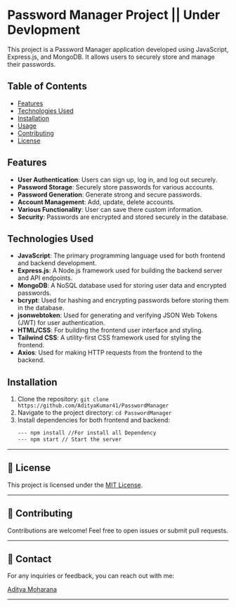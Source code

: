 # Password Manager Project || Under Devlopment

This project is a Password Manager application developed using JavaScript, Express.js, and MongoDB. It allows users to securely store and manage their passwords.

## Table of Contents

- [Features](#features)
- [Technologies Used](#technologies-used)
- [Installation](#installation)
- [Usage](#usage)
- [Contributing](#contributing)
- [License](#license)

## Features

- **User Authentication**: Users can sign up, log in, and log out securely.
- **Password Storage**: Securely store passwords for various accounts.
- **Password Generation**: Generate strong and secure passwords.
- **Account Management**: Add, update, delete accounts.
- **Various Functionality**: User can save there custom information.
- **Security**: Passwords are encrypted and stored securely in the database.

## Technologies Used

- **JavaScript**: The primary programming language used for both frontend and backend development.
- **Express.js**: A Node.js framework used for building the backend server and API endpoints.
- **MongoDB**: A NoSQL database used for storing user data and encrypted passwords.
- **bcrypt**: Used for hashing and encrypting passwords before storing them in the database.
- **jsonwebtoken**: Used for generating and verifying JSON Web Tokens (JWT) for user authentication.
- **HTML/CSS**: For building the frontend user interface and styling.
- **Tailwind CSS**: A utility-first CSS framework used for styling the frontend.
- **Axios**: Used for making HTTP requests from the frontend to the backend.

## Installation

1. Clone the repository: `git clone https://github.com/AdityaKumar41/PasswordManager`
2. Navigate to the project directory: `cd PasswordManager`
3. Install dependencies for both frontend and backend:
   ```bash
   --- npm install //For install all Dependency
   --- npm start // Start the server
   ```

---

## 📝 License

This project is licensed under the [MIT License](LICENSE).

---

## 🤝 Contributing

Contributions are welcome! Feel free to open issues or submit pull requests.

---

## 📧 Contact

For any inquiries or feedback, you can reach out with me:

[Aditya Moharana](mailto:adityamoharana80@gmail.com)

---
